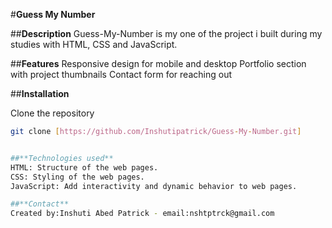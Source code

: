 #**Guess My Number**

##**Description**
Guess-My-Number is my one of the project i built during my studies with HTML, CSS and JavaScript.

##**Features**
Responsive design for mobile and desktop
Portfolio section with project thumbnails
Contact form for reaching out

##**Installation**

Clone the repository
```bash
git clone [https://github.com/Inshutipatrick/Guess-My-Number.git]


##**Technologies used**
HTML: Structure of the web pages.
CSS: Styling of the web pages.
JavaScript: Add interactivity and dynamic behavior to web pages.

##**Contact**
Created by:Inshuti Abed Patrick - email:nshtptrck@gmail.com
